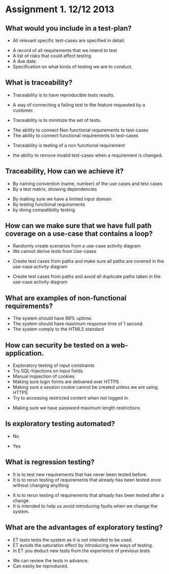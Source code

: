 # Assignment 1. 12/12 2013 

## What would you include in a test-plan?
 - All relevant specific test-cases are specified in detail.
 + A record of all requirements that we intend to test
 + A list of risks that could affect testing
 + A due date.
 + Specification on what kinds of testing we are to conduct.

## What is traceability?
- Traceability is to have reproducible tests results.
+ A way of connecting a failing test to the feature requested by a customer.
- Traceability is to minimize the set of tests.
+ The ability to connect Non functional requirements to test-cases
+ The ability to connect functional requirements to test-cases
- Traceability is testing of a non functional requirement
+ the ability to remove invalid test-cases when a requirement is changed.

## Traceability, How can we achieve it?
+ By naming convention (name, number) of the use cases and test cases
+ By a test matrix, showing dependencies
- By making sure we have a limited input domain
- By testing functional requirements
- by doing compatibility testing

## How can we make sure that we have full path coverage on a use-case that contains a loop?
- Randomly create scenarios from a use-case activity diagram
- We cannot derive tests from Use-cases
+ Create test cases from paths and make sure all paths are covered in the use-case activity diagram
- Create test cases from paths and avoid all duplicate paths taken in the use-case activity diagram

## What are examples of non-functional requirements?
+ The system should have 99% uptime.
+ The system should have maximum response time of 1 second.
+ The system comply to the HTML5 standard

## How can security be tested on a web-application.
+ Exploratory testing of input constraints
+ Try SQL-Injections on input fields
+ Manual inspection of cookies 
+ Making sure login forms are delivered over HTTPS
+ Making sure a session cookie cannot be created unless we are using HTTPS
+ Try to accessing restricted content when not logged in.
- Making sure we have password maximum length restrictions

## Is exploratory testing automated?
 + No
 - Yes

## What is regression testing?
- It is to test new requirements that has never been tested before.
- It is to rerun testing of requirements that already has been tested once without changing anything
+ It is to rerun testing of requirements that already has been tested after a change.
+ It is intended to help us avoid introducing faults when we change the system.

## What are the advantages of exploratory testing?
+ ET tests tests the system as it is not intended to be used.
+ ET avoids the saturation effect by introducing new ways of testing.
+ In ET you deduct new tests from the experience of previous tests
- We can review the tests in advance.
- Can easily be reproduced.
